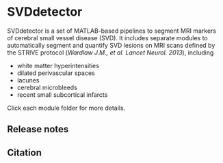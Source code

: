 # SVDdetector
SVDdetector is a set of MATLAB-based pipelines to segment MRI markers of cerebral small vessel disease (SVD). It includes separate modules to automatically segment and quantify SVD lesions on MRI scans defined by the STRIVE protocol (*Wardlaw J.M., et al. Lancet Neurol. 2013*), including

- white matter hyperintensities
- dilated perivascular spaces
- lacunes
- cerebral microbleeds
- recent small subcortical infarcts

Click each module folder for more details.

## Release notes

## Citation